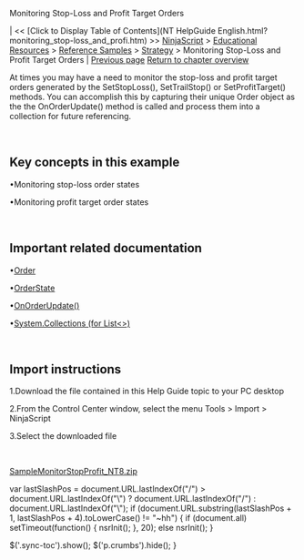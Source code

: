 ﻿










 


Monitoring Stop-Loss and Profit Target Orders







| &lt;&lt; [Click to Display Table of Contents](NT HelpGuide English.html?monitoring_stop-loss_and_profi.htm) &gt;&gt;
 [NinjaScript](ninjascript.htm) &gt; [Educational Resources](educational_resources.htm) &gt; [Reference Samples](reference_samples.htm) &gt; [Strategy](strategy2.htm) &gt;
Monitoring Stop-Loss and Profit Target Orders | [Previous page](monitoring_for_and_trading_a_b.htm)
[Return to chapter overview](strategy2.htm)










At times you may have a need to monitor the stop-loss and profit target orders generated by the SetStopLoss(), SetTrailStop() or SetProfitTarget() methods. You can accomplish this by capturing their unique Order object as the the OnOrderUpdate() method is called and process them into a collection for future referencing.


 


Key concepts in this example
----------------------------


•Monitoring stop-loss order states

•Monitoring profit target order states

 


Important related documentation
-------------------------------


•[Order](order.htm)

•[OrderState](order.htm)

•[OnOrderUpdate()](onorderupdate.htm)

•[System.Collections (for List&lt;&gt;)](https://learn.microsoft.com/en-us/dotnet/api/system.collections?view=netframework-4.8)

 


Import instructions
-------------------


1.Download the file contained in this Help Guide topic to your PC desktop

2.From the Control Center window, select the menu Tools &gt; Import &gt; NinjaScript

3.Select the downloaded file

 


[SampleMonitorStopProfit\_NT8.zip](https://ninjatrader.com/support/helpGuides/nt8/samples/SampleMonitorStopProfit_NT8.zip)





 
 var lastSlashPos = document.URL.lastIndexOf("/") &gt; document.URL.lastIndexOf("\\") ? document.URL.lastIndexOf("/") : document.URL.lastIndexOf("\\");
 if (document.URL.substring(lastSlashPos + 1, lastSlashPos + 4).toLowerCase() != "~hh") {
 if (document.all) setTimeout(function() {
 nsrInit();
 }, 20);
 else nsrInit();
 }
 
 
 $('.sync-toc').show();
 $('p.crumbs').hide();
 }
 
 
 



